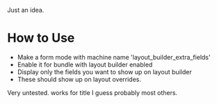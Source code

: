 Just an idea.

# How to Use
* Make a form mode with machine name 'layout_builder_extra_fields'
* Enable it for bundle with layout builder enabled
* Display only the fields you want to show up on layout builder
* These should show up on layout overrides.


Very untested. works for title I guess probably most others.
